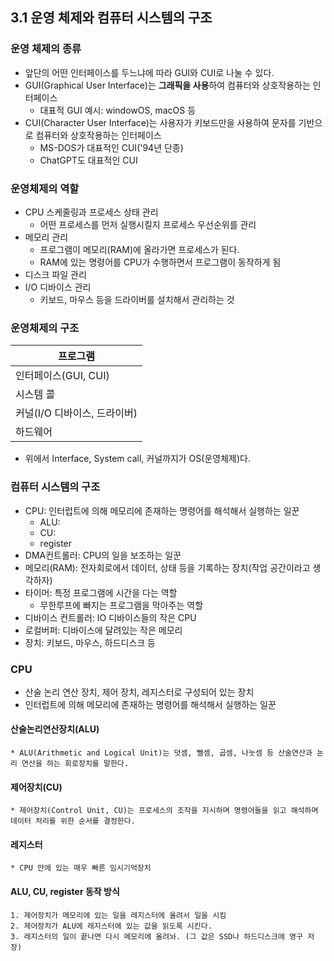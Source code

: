 ## 3.1 운영 체제와 컴퓨터 시스템의 구조
### 운영 체제의 종류
  * 앞단의 어떤 인터페이스를 두느냐에 따라 GUI와 CUI로 나눌 수 있다.
  * GUI(Graphical User Interface)는 **그래픽을 사용**하여 컴퓨터와 상호작용하는 인터페이스
    * 대표적 GUI 예시: windowOS, macOS 등
  * CUI(Character User Interface)는 사용자가 키보드만을 사용하여 문자를 기반으로 컴퓨터와 상호작용하는 인터페이스
    * MS-DOS가 대표적인 CUI('94년 단종)
    * ChatGPT도 대표적인 CUI

### 운영체제의 역할
  * CPU 스케줄링과 프로세스 상태 관리
    * 어떤 프로세스를 먼저 실행시킬지 프로세스 우선순위를 관리
  * 메모리 관리
    * 프로그램이 메모리(RAM)에 올라가면 프로세스가 된다.
    * RAM에 있는 명령어를 CPU가 수행하면서 프로그램이 동작하게 됨
  * 디스크 파일 관리
  * I/O 디바이스 관리
    * 키보드, 마우스 등을 드라이버를 설치해서 관리하는 것
  
### 운영체제의 구조
  |      프로그램      |
  |-------------------|
  |인터페이스(GUI, CUI)|
  |      시스템 콜     |
  |  커널(I/O 디바이스, 드라이버) |
  |      하드웨어      |
  * 위에서 Interface, System call, 커널까지가 OS(운영체제)다.

### 컴퓨터 시스템의 구조
  * CPU: 인터럽트에 의해 메모리에 존재하는 명령어를 해석해서 실행하는 일꾼
    * ALU:
    * CU:
    * register
  * DMA컨트롤러: CPU의 일을 보조하는 일꾼
  * 메모리(RAM): 전자회로에서 데이터, 상태 등을 기록하는 장치(작업 공간이라고 생각하자)
  * 타이머: 특정 프로그램에 시간을 다는 역할
    * 무한루프에 빠지는 프로그램을 막아주는 역할
  * 디바이스 컨트롤러: IO 디바이스들의 작은 CPU
  * 로컬버퍼: 디바이스에 달려있는 작은 메모리
  * 장치: 키보드, 마우스, 하드디스크 등

### CPU
  * 산술 논리 연산 장치, 제어 장치, 레지스터로 구성되어 있는 장치
  * 인터럽트에 의해 메모리에 존재하는 명령어를 해석해서 실행하는 일꾼
  #### 산술논리연산장치(ALU)
    * ALU(Arithmetic and Logical Unit)는 덧셈, 뺄셈, 곱셈, 나눗셈 등 산술연산과 논리 연산을 하는 회로장치를 말한다.
  #### 제어장치(CU)
    * 제어장치(Control Unit, CU)는 프로세스의 조작을 지시하며 명령어들을 읽고 해석하며 데이터 처리를 위한 순서를 결정한다.
  #### 레지스터
    * CPU 안에 있는 매우 빠른 임시기억장치

  #### ALU, CU, register 동작 방식
    1. 제어장치가 메모리에 있는 일을 레지스터에 올려서 일을 시킴
    2. 제어장치가 ALU에 레지스터에 있는 값을 읽도록 시킨다. 
    3. 레지스터의 일이 끝나면 다시 메모리에 올려놔. (그 값은 SSD나 하드디스크에 영구 저장)